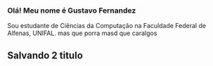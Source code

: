 ### Olá! Meu nome é Gustavo Fernandez
Sou estudante de Ciências da Computação na Faculdade Federal de Alfenas, UNIFAL. 
mas que porra
masd que caralgos
## Salvando 2 titulo